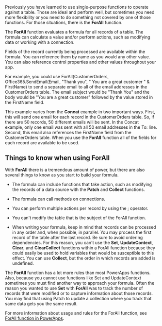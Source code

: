 Previously you have learned to use single-purpose functions to operate
against a table. Those are ideal and perform well, but sometimes you
need more flexibility or you need to do something not covered by one of those
functions. For those situations, there is the **ForAll** function.

The **ForAll** function evaluates a formula for all records of a table.
The formula can calculate a value and/or perform actions, such as
modifying data or working with a connection.

Fields of the record currently being processed are available within the
formula. You can reference them by name as you would any other value.
You can also reference control properties and other values throughout your app.

For example, you could use ForAll(CustomerOrders,
Office365.SendEmail(Email, "Thank you", " You are a great customer " &
FirstName) to send a separate email to all of the email addresses in the
CustomerOrders table. The email subject would be "Thank You" and the body
would be "You are a great customer" followed by the value stored in the
FirstName field.

This example varies from the **Concat** example in two important ways.
First, this will send one email for each record in the CustomerOrders
table. So, if there are 50 records, 50 different emails will be sent. In
the Concat example, only one email was sent with all 50 email addresses in
the To: line. Second, this email also references the FirstName field
from the CustomerOrders table. When you use the **ForAll** function all
of the fields for each record are available to be used.

Things to know when using ForAll
--------------

With **ForAll** there is a tremendous amount of power, but there are
also several things to know as you start to build your formula.

-   The formula can include functions that take action, such as
    modifying the records of a data source with the **Patch** and
    **Collect** functions.

-   The formula can call methods on connections.

-   You can perform multiple actions per record by using the ; operator.

-   You can't modify the table that is the subject of the ForAll
    function.

-   When writing your formula, keep in mind that records can be
    processed in any order and, when possible, in parallel. You may
    process the first record of the table after the last record. Be sure to avoid ordering dependencies. 
    For this reason, you can't use
    the **Set**, **UpdateContext**, **Clear**, and **ClearCollect**
    functions within a ForAll function because they could easily be used
    to hold variables that would be susceptible to this effect. You can
    use **Collect**, but the order in which records are added is
    undefined.

The **ForAll** function has a lot more rules than most PowerApps
functions. Also, because you cannot use functions like Set and
UpdateContext sometimes you must find another way to approach your
formula. Often the reason you wanted to use **Set** with **ForAll** was
to track the number of records that were modified or to capture
information about those records. You may find that using Patch to update
a collection where you track that same data gets you the same result.

For more information about usage and rules for the ForAll function, see
[ForAll function in
PowerApps](https://docs.microsoft.com/powerapps/maker/canvas-apps/functions/function-forall). 
